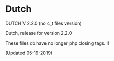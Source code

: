 # Dutch



DUTCH  V 2.2.0 (no c_t files version)



Dutch, release for version 2.2.0

These files do have no longer php closing tags. !!


(Updated 05-19-2019)

